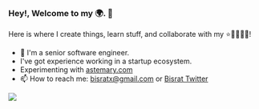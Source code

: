 ### Hey!, Welcome to my 🌍. 🤗

Here is where I create things, learn stuff, and collaborate with my ⭐🧑👩🧑🏾!   

- 🔭 I'm a senior software engineer.
-    I've got experience working in a startup ecosystem.
-    Experimenting with [astemary.com](https://astemary.com)
- 📫 How to reach me: bisratx@gmail.com or [Bisrat Twitter](https://x.com/bisrat_girma_)

<!--  [![GitHub Stats](https://github-readme-stats.vercel.app/api?username=bisratgirma&theme=radical) -->

<!-- [![GitHub Streak](https://github-readme-streak-stats.herokuapp.com/?user=bisratgirma&theme=highcontrast)](https://git.io/streak-stats) -->

[![](https://visitcount.itsvg.in/api?id=bisratgirma&label=Profile%20Views&color=9&icon=5&pretty=false)](https://visitcount.itsvg.in)